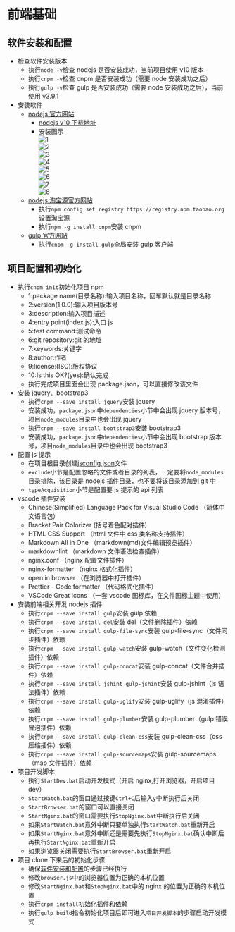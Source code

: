 # 前端基础

## 软件安装和配置

- 检查软件安装版本
  - 执行`node -v`检查 nodejs 是否安装成功，当前项目使用 v10 版本
  - 执行`cnpm -v`检查 cnpm 是否安装成功（需要 node 安装成功之后）
  - 执行`gulp -v`检查 gulp 是否安装成功（需要 node 安装成功之后），当前使用 v3.9.1
- 安装软件
  - [nodejs 官方网站](http://nodejs.org/)
    - [nodejs v10 下载地址](https://nodejs.org/dist/v10.13.0/node-v10.13.0-x64.msi)
    - 安装图示  
      ![1](doc-images/nodejs001.jpg)  
      ![2](doc-images/nodejs002.jpg)  
      ![3](doc-images/nodejs003.jpg)  
      ![4](doc-images/nodejs004.jpg)  
      ![5](doc-images/nodejs005.jpg)  
      ![6](doc-images/nodejs006.jpg)  
      ![7](doc-images/nodejs007.jpg)  
      ![8](doc-images/nodejs008.jpg)
  - [nodejs 淘宝源官方网站](http://npm.taobao.org/)
    - 执行`npm config set registry https://registry.npm.taobao.org`设置淘宝源
    - 执行`npm -g install cnpm`安装 cnpm
  - [gulp 官方网站](https://gulpjs.com/)
    - 执行`cnpm -g install gulp`全局安装 gulp 客户端

## 项目配置和初始化

- 执行`cnpm init`初始化项目 npm
  - 1:package name(目录名称):输入项目名称，回车默认就是目录名称
  - 2:version(1.0.0):输入项目版本号
  - 3:description:输入项目描述
  - 4:entry point(index.js):入口 js
  - 5:test command:测试命令
  - 6:git repository:git 的地址
  - 7:keywords:关键字
  - 8:author:作者
  - 9:license:(ISC):版权协议
  - 10:Is this OK?(yes):确认完成
  - 执行完成项目里面会出现 package.json，可以直接修改该文件
- 安装 jquery、bootstrap3
  - 执行`cnpm --save install jquery`安装 jquery
  - 安装成功，`package.json`中`dependencies`小节中会出现 jquery 版本号，项目`node_modules`目录中也会出现 jquery
  - 执行`cnpm --save install bootstrap3`安装 bootstrap3
  - 安装成功，`package.json`中`dependencies`小节中会出现 bootstrap 版本号，项目`node_modules`目录中也会出现 bootstrap3
- 配置 js 提示
  - 在项目根目录创建[jsconfig.json](jsconfig.json)文件
  - `exclude`小节是配置忽略的文件或者目录的列表，一定要将`node_modules`目录排除，该目录是 nodejs 插件目录，也不要将该目录添加到 git 中
  - `typeAcquisition`小节是配置要 js 提示的 api 列表
- vscode 插件安装
  - Chinese(Simplified) Language Pack for Visual Studio Code （简体中文语言包）
  - Bracket Pair Colorizer (括号着色配对插件)
  - HTML CSS Support （html 文件中 css 类名称支持插件）
  - Markdown All in One （markdown(md)文件编辑预览插件）
  - markdownlint （markdown 文件语法检查插件）
  - nginx.conf （nginx 配置文件插件）
  - nginx-formatter （nginx 格式化插件）
  - open in browser （在浏览器中打开插件）
  - Prettier - Code formatter （代码格式化插件）
  - VSCode Great Icons （一套 vscode 图标库，在文件图标主题中使用）
- 安装前端相关开发 nodejs 插件
  - 执行`cnpm --save install gulp`安装 gulp 依赖
  - 执行`cnpm --save install del`安装 del（文件删除插件）依赖
  - 执行`cnpm --save install gulp-file-sync`安装 gulp-file-sync（文件同步插件）依赖
  - 执行`cnpm --save install gulp-watch`安装 gulp-watch（文件变化检测插件）依赖
  - 执行`cnpm --save install gulp-concat`安装 gulp-concat（文件合并插件）依赖
  - 执行`cnpm --save install jshint gulp-jshint`安装 gulp-jshint（js 语法插件）依赖
  - 执行`cnpm --save install gulp-uglify`安装 gulp-uglify（js 混淆插件）依赖
  - 执行`cnpm --save install gulp-plumber`安装 gulp-plumber（gulp 错误冒泡插件）依赖
  - 执行`cnpm --save install gulp-clean-css`安装 gulp-clean-css（css 压缩插件）依赖
  - 执行`cnpm --save install gulp-sourcemaps`安装 gulp-sourcemaps（map 文件插件）依赖
- 项目开发脚本
  - 执行`StartDev.bat`启动开发模式（开启 nginx,打开浏览器，开启项目 dev）
  - `StartWatch.bat`的窗口通过按键`Ctrl+C`后输入`y`中断执行后关闭
  - `StartBrowser.bat`的窗口可以直接关闭
  - `StartNginx.bat`的窗口需要执行`StopNginx.bat`中断执行后关闭
  - 如果`StartWatch.bat`意外中断只要单独执行`StartWatch.bat`重新开启
  - 如果`StartNginx.bat`意外中断还是需要先执行`StopNginx.bat`确认中断后再执行`StartNginx.bat`重新开启
  - 如果浏览器关闭需要执行`StartBrowser.bat`重新开启
- 项目 clone 下来后的初始化步骤
  - 确保[软件安装和配置](#软件安装和配置)的步骤已经执行
  - 修改`browser.js`中的浏览器位置为正确的本机位置
  - 修改`StartNginx.bat`和`StopNginx.bat`中的 nginx 的位置为正确的本机位置
  - 执行`cnpm install`初始化插件和依赖
  - 执行`gulp build`指令初始化项目后即可进入`项目开发脚本`的步骤启动开发模式
